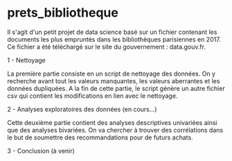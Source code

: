# prets_bibliotheque

Il s'agit d'un petit projet de data science basé sur un fichier contenant les documents les plus empruntés dans les bibliothèques parisiennes en 2017. Ce fichier a été téléchargé sur le site du gouvernement : data.gouv.fr.

1 - Nettoyage

La première partie consiste en un script de nettoyage des données. On y recherche avant tout les valeurs manquantes, les valeurs aberrantes et les données dupliquées. A la fin de cette partie, le script génère un autre fichier csv qui contient les modifications en lien avec le nettoyage.

2 - Analyses exploratoires des données (en cours...)

Cette deuxième partie contient des analyses descriptives univariées ainsi que des analyses bivariées. On va chercher à trouver des corrélations dans le but de soumettre des recommandations pour de futurs achats.

3 - Conclusion (à venir)
